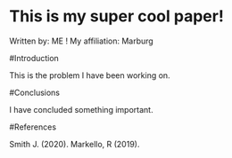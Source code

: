 # This is my super cool paper!
Written by: ME !
My affiliation: Marburg

#Introduction

This is the problem I have been working on.

#Conclusions

I have concluded something important. 

#References

Smith J. (2020).
Markello, R (2019).
